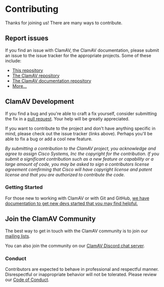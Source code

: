 # Contributing

Thanks for joining us! There are many ways to contribute.

## Report issues

If you find an issue with ClamAV, the ClamAV documentation, please submit an issue to the issue tracker for the appropriate projects. Some of these include:
- [This repository](https://github.com/Cisco-Talos/clamav-signature-util/issues)
- [The ClamAV repository](https://github.com/Cisco-Talos/clamav/issues)
- [The ClamAV documentation repository](https://github.com/Cisco-Talos/clamav-documentation/issues)
- [More...](https://github.com/Cisco-Talos?q=clamav&type=all&language=&sort=)

## ClamAV Development

If you find a bug and you're able to craft a fix yourself, consider submitting the fix in a [pull request](https://github.com/Cisco-Talos/clamav-signature-util/pulls). Your help will be greatly appreciated.

If you want to contribute to the project and don't have anything specific in mind, please check out the issue tracker (links above).  Perhaps you'll be able to fix a bug or add a cool new feature.

_By submitting a contribution to the ClamAV project, you acknowledge and agree to assign Cisco Systems, Inc the copyright for the contribution. If you submit a significant contribution such as a new feature or capability or a large amount of code, you may be asked to sign a contributors license agreement comfirming that Cisco will have copyright license and patent license and that you are authorized to contribute the code._

### Getting Started

For those new to working with ClamAV or with Git and GitHub, [we have documentation to get new devs started that you may find helpful.](https://docs.clamav.net/manual/Development.html)

## Join the ClamAV Community

The best way to get in touch with the ClamAV community is to join our [mailing lists](https://docs.clamav.net/faq/faq-ml.html).

You can also join the community on our [ClamAV Discord chat server](https://discord.gg/6vNAqWnVgw).

### Conduct

Contributors are expected to behave in professional and respectful manner. Disrespectful or inappropriate behavior will not be tolerated. Please review our [Code of Conduct](CODE_OF_CONDUCT.md).
